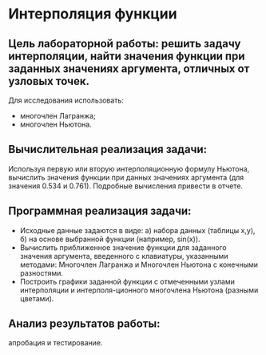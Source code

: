 # Интерполяция функции
## Цель лабораторной работы: решить задачу интерполяции, найти значения функции при заданных значениях аргумента, отличных от узловых точек.
Для исследования использовать:
- многочлен Лагранжа;
- многочлен Ньютона.
## Вычислительная реализация задачи:
Используя первую или вторую интерполяционную формулу Ньютона, вычислить значения функции при данных значениях аргумента (для значения 0.534 и 0.761). Подробные вычисления привести в отчете.
## Программная реализация задачи:
- Исходные данные задаются в виде: а) набора данных (таблицы x,y), б) на основе выбранной функции (например, sin(x)).
- Вычислить приближенное значение функции для заданного значения аргумента, введенного с клавиатуры, указанными методами: Многочлен Лагранжа и Многочлен Ньютона с конечными разностями.
- Построить графики заданной функции с отмеченными узлами интерполяции и интерполя-ционного многочлена Ньютона (разными цветами).
## Анализ результатов работы: 
апробация и тестирование.
